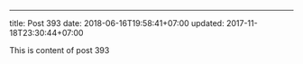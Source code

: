 ---
title: Post 393
date: 2018-06-16T19:58:41+07:00
updated: 2017-11-18T23:30:44+07:00

This is content of post 393